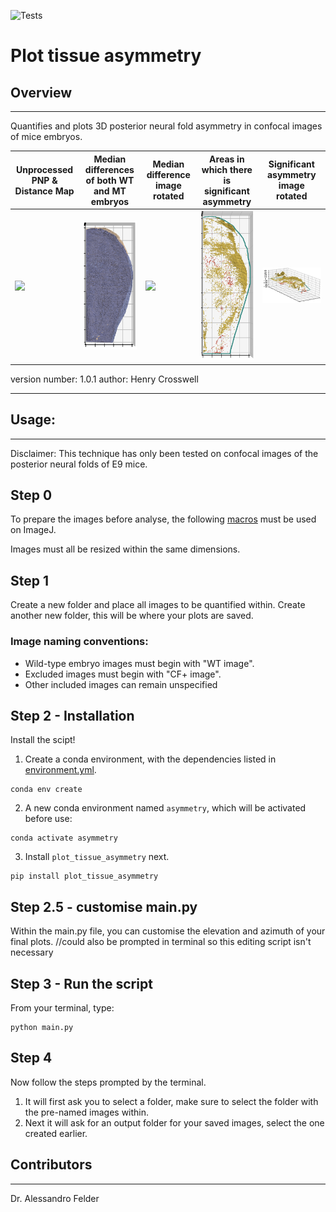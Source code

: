 ![Tests](https://github.com/HenryCrosswell/asymmetry_python/actions/workflows/python-package.yml/badge.svg)

# __Plot tissue asymmetry__
## __Overview__
--------

Quantifies and plots 3D posterior neural fold asymmetry in confocal images of mice embryos.

| **Unprocessed PNP & Distance Map**  | **Median differences of both WT and MT embryos** | **Median difference image rotated** | **Areas in which there is significant asymmetry** | **Significant asymmetry image rotated** |
| --- | --- | --- | --- | --- |
| ![](docs/representative_image.png) | ![](docs/med_diff.png) | ![](docs/med_diff_rotated.png) | ![](docs/Sig_image.png) | ![](docs/Sig_rotated.png) |


version number: 1.0.1
author: Henry Crosswell

----------------------------------

## __Usage:__
---
Disclaimer: 
This technique has only been tested on confocal images of the posterior neural folds of E9 mice. 


## Step 0
To prepare the images before analyse, the following [macros](https://github.com/HenryCrosswell/Asymmetry_Macros) must be used on ImageJ.

Images must all be resized within the same dimensions.

## Step 1
Create a new folder and place all images to be quantified within.
Create another new folder, this will be where your plots are saved.

### Image naming conventions:
- Wild-type embryo images must begin with "WT image".
- Excluded images must begin with "CF+ image".
- Other included images can remain unspecified

## Step 2 - Installation
Install the scipt!

1. Create a conda environment, with the dependencies listed in [environment.yml](https://github.com/HenryCrosswell/asymmetry_python).
```
conda env create
```
2. A new conda environment named `asymmetry`, which will be activated before use:
```
conda activate asymmetry
```
3. Install `plot_tissue_asymmetry` next.
```
pip install plot_tissue_asymmetry
``` 

## Step 2.5 - customise main.py
Within the main.py file, you can customise the elevation and azimuth of your final plots.
//could also be prompted in terminal so this editing script isn't necessary

## Step 3 - Run the script
From your terminal, type: 
```
python main.py
```

## Step 4
Now follow the steps prompted by the terminal.
1. It will first ask you to select a folder, make sure to select the folder with the pre-named images within.
2. Next it will ask for an output folder for your saved images, select the one created earlier.

## Contributors
------------

Dr. Alessandro Felder 

